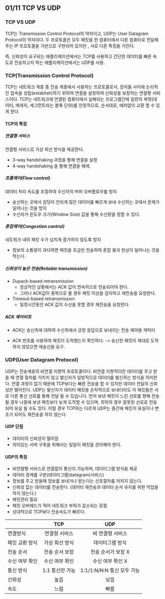 ## 01/11 TCP VS UDP

### TCP VS UDP

TCP는 Transmission Control Protocol의 약자이고, UDP는 User Datagram Protocol의 약자이다. 두 프로토콜은 모두 패킷을 한 컴퓨터에서 다른 컴퓨터로 전달해주는 IP 프로토콜을 기반으로 구현되어 있지만 , 서로 다른 특징을 가진다.



즉, 신뢰성이 요구되는 애플리케이션에서는 TCP를 사용하고 간단한 데이터를 빠른 속도로 전송하고자 하는 애플리케이션에서는 UDP를 사용.



### TCP(Transmission Control Protocol)

TCP는 네트워크 계층 중 전송 계층에서 사용하는 프로토콜로서, 장치들 사이에 논리적인 접속을 성립(establish)하기 위하여 연결을 설정하여 신뢰성을 보장하는 연결형 서비스이다. TCP는 네트워크에 연결된 컴퓨터에서 실해되는 프로그램간에 일련의 옥텟(데이터, 메세지, 세그먼트라는 블록 단위)를 안정적으로, 순서대로, 에러없이 교환 할 수 있게 한다.



#### TCP의 특징

##### 연결형 서비스

연결형 서비스로 가상 회선 방식을 제공한다.

- 3-way handshaking 과정을 통해 연결을 설정
- 4-way handshaking 을 통해 연결을 해제.



##### 흐름제어(Flow control)

데이터 처리 속도를 조절하여 수신자의 버퍼 오버플로우를 방지

- 송신하는 곳에서 감당이 안되게 많은 데이터를 빠르게 보내 수신하는 곳에서 문제가 일어나는 것을 방지
- 수신자가 윈도우 크기(Window Size) 값을 통해 수신량을 정할 수 있다.



##### 혼잡제어(Congestion control)

네트워크 내의 패킷 수가 넘치게 증가하지 않도록 방지

- 정보의 소통량이 과다하면 패킷을 조금만 전송하여 혼잡 붕괴 현상이 일어나는 것을 막는다.

  

##### 신뢰성이 높은 전송(Reliable transmission)

- Dupack-based retransmission
  - 정상적인 상황에서는 ACK 값이 연속적으로 전송되어야 한다.
  - 그러나 ACK값이 중복으로 올 경우 패킷 이상을 감지하고 재전송을 요청한다.
- Timeout-based retransmission
  - 일정시간동안 ACK 값이 수신을 못할 경우 재전송을 요청한다.



##### ACK 제어비트

- ACK는 송신측에 대하여 수신측에서 긍정 응답으로 보내지는 전송 제어용 캐릭터

- ACK 번호를 사용하여 패킷이 도착했는지 확인하다.   -> 송신한 패킷이 제대로 도착하지 않았으면 재송신을 요구.

  



### UDP(User Datagram Protocol)

UDP는 전송계층의 비연결 지향적 프로토콜이다. 비연결 지향적이란 데이터를 주고 받을 때 연결 절차를 거치지 않고 발신자가 일방적으로 데이터를 발신하는 방식을 의미한다. 연결 과정이 없기 때문에 TCP보다는 빠른 전송을 할 수 있지만 데이터 전달의 신뢰성은 떨어진다. UDP는 발신자가 데이터 패킷을 순차적으로 보내더라도 이 패킷들은 서로 다른 통신 선로를 통해 전달 될 수 있습니다. 먼저 보낸 패킷이 느린 선로를 향해 전송 될 경우 나중에 보낸 패킷보다 늦게 도착할 수 있으며, 최악의 경우 잘못된 선로로 전송되어 유실 될 수도 있다. 이럴 경우 TCP와는 다르게 UDP는 중간에 패킷이 유실이나 변조가 되어도 재전송을 하지 않는다.



#### UDP 단점

- 데이터의 신뢰성이 떨어짐
- 의미있는 서버 구축을 위해서는 일일이 패킷을 관리해야 한다.



#### UDP의 특징

- 비연결형 서비스로 연결없이 통신이 가능하며, 데이터그램 방식을 제공
- 데이터 경계를 구분(데이터그램(datagram)서비스)
- 정보를 주고 받을때 정보를 보내거나 받는다는 신호절차를 저치지 않는다.
- 신뢰성 없는 데이터를 전송한다. (데이터 재전송과 데이터 순서 유지를 위한 작업을 하지 않는다.)
- 패킷관리 필요
- 패킷 오버헤드가 적어 네트워크 부하가 감소되는 장점
- 상대적으로 TCP보다 전송속도가 빠르다.



|                |       TCP       |            UDP             |
| :------------- | :-------------: | :------------------------: |
| 연결방식       |  연결형 서비스  |      비 연결형 서비스      |
| 패킷 교환 방식 | 가상 회선 방식  |      데이터그램 방식       |
| 전송 순서      | 전송 순서 보장  |     전송 순서가 보장 X     |
| 수신 여부 확인 | 수신 여부 확인  |      수신 여부 확인 X      |
| 통신 방식      | 1:1 통신만 가능 | 1:1/1:N/N:N 통신 모두 가능 |
| 신뢰성         |      높음       |            낮음            |
| 속도           |      느림       |            빠름            |

